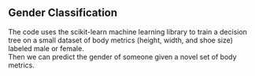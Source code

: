 ## Gender Classification

The code uses the scikit-learn machine learning library to train a decision tree on a small dataset of body metrics (height, width, and shoe size) labeled male or female.<br> 
Then we can predict the gender of someone given a novel set of body metrics.